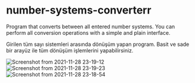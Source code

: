 # number-systems-converterr
Program that converts between all entered number systems. You can perform all conversion operations with a simple and plain interface.

Girilen tüm sayı sistemleri arasında dönüşüm yapan program. Basit ve sade bir arayüz ile tüm dönüşüm işlemlerini yapabilirsiniz.

![Screenshot from 2021-11-28 23-19-12](https://user-images.githubusercontent.com/73396120/143784817-ce256d1d-4fb7-4f2b-97ca-c1bf3e66b54b.png)
![Screenshot from 2021-11-28 23-19-23](https://user-images.githubusercontent.com/73396120/143784824-be171e89-5c62-46b3-bf40-d3ae958ebecb.png)
![Screenshot from 2021-11-28 23-18-54](https://user-images.githubusercontent.com/73396120/143784831-77c76b45-ae7d-4bbf-b840-f3c2b52e3c5d.png)
